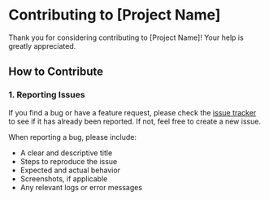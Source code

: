 # Contributing to [Project Name]

Thank you for considering contributing to [Project Name]! Your help is greatly appreciated.

## How to Contribute

### 1. Reporting Issues

If you find a bug or have a feature request, please check the [issue tracker](#) to see if it has already been reported. If not, feel free to create a new issue.

When reporting a bug, please include:

- A clear and descriptive title
- Steps to reproduce the issue
- Expected and actual behavior
- Screenshots, if applicable
- Any relevant logs or error messages
